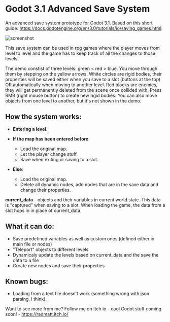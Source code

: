 # Godot 3.1 Advanced Save System

An advanced save system prototype for Godot 3.1.
Based on this short guide: https://docs.godotengine.org/en/3.0/tutorials/io/saving_games.html.

![screenshot]

This save system can be used in rpg games where the player moves from level to level and the game has to keep track of all the changes to those levels.

The demo constist of three levels: green < red > blue. You move through them by stepping on the yellow arrows. White circles are rigid bodies, their properties will be saved either when you save to a slot (buttons at the top) OR automatically when moving to another level. Red blocks are enemies, they will get permanently deleted from the scene once collided with. Press RMB (right mouse button) to create new rigid bodies. You can also move objects from one level to another, but it's not shown in the demo.

## How the system works:

* **Entering a level**.

* **If the map has been entered before**:
  - Load the original map.
  - Let the player change stuff.
  - Save when exiting or saving to a slot.

* **Else**:
  - Load the original map.
  - Delete all dynamic nodes, add nodes that are in the save data and change their properties.

**current_data** - objects and their variables in current world state. This data is "captured" when saving to a slot. When loading the game, the data from a slot hops in in place of current_data.

## What it can do:
  - Save predefined variables as well as custom ones (defined either in main file or nodes)
  - "Teleport" objects to different levels
  - Dynamicaly update the levels based on current_data and the save the data to a file
  - Create new nodes and save their properties

## Known bugs:
  - Loading from a text file doesn't work (something wrong with json parsing, I think).
 
Want to see more from me?
Follow me on Itch.io - cool Godot stuff coming soon! - https://radmatt.itch.io/
 
[screenshot]: https://i.imgur.com/DM68NuH.png

